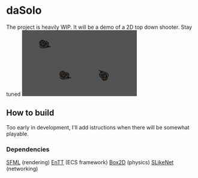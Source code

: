 # daSolo

The project is heavily WIP.
It will be a demo of a 2D top down shooter. Stay tuned 
![alt text](the_mighty_logo.png)


## How to build
Too early in development, I'll add istructions when there will be somewhat playable.

### Dependencies
[SFML](https://github.com/SFML/SFML) (rendering)
[EnTT](https://github.com/skypjack/entt) (ECS framework)
[Box2D](https://github.com/erincatto/Box2D) (physics)
[SLikeNet](https://github.com/SLikeSoft/SLikeNet) (networking)

